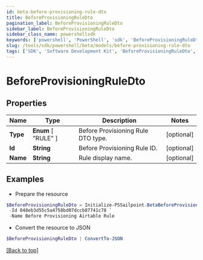 ```yaml
---
id: beta-before-provisioning-rule-dto
title: BeforeProvisioningRuleDto
pagination_label: BeforeProvisioningRuleDto
sidebar_label: BeforeProvisioningRuleDto
sidebar_class_name: powershellsdk
keywords: ['powershell', 'PowerShell', 'sdk', 'BeforeProvisioningRuleDto', 'BetaBeforeProvisioningRuleDto'] 
slug: /tools/sdk/powershell/beta/models/before-provisioning-rule-dto
tags: ['SDK', 'Software Development Kit', 'BeforeProvisioningRuleDto', 'BetaBeforeProvisioningRuleDto']
---
```



# BeforeProvisioningRuleDto

## Properties

Name | Type | Description | Notes
------------ | ------------- | ------------- | -------------
**Type** |  **Enum** [  "RULE" ] | Before Provisioning Rule DTO type. | [optional] 
**Id** | **String** | Before Provisioning Rule ID. | [optional] 
**Name** | **String** | Rule display name. | [optional] 

## Examples

- Prepare the resource
```powershell
$BeforeProvisioningRuleDto = Initialize-PSSailpoint.BetaBeforeProvisioningRuleDto  -Type RULE `
 -Id 048eb3d55c5a4758bd07dccb87741c78 `
 -Name Before Provisioning Airtable Rule
```

- Convert the resource to JSON
```powershell
$BeforeProvisioningRuleDto | ConvertTo-JSON
```


[[Back to top]](#) 

